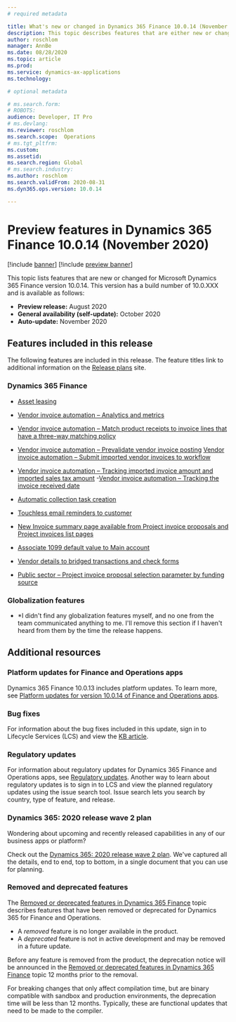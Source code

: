 ```yaml
---
# required metadata

title: What's new or changed in Dynamics 365 Finance 10.0.14 (November 2020)
description: This topic describes features that are either new or changed in the Dynamics 365 Finance version 10.0.14 preview release.
author: roschlom
manager: AnnBe
ms.date: 08/28/2020
ms.topic: article
ms.prod: 
ms.service: dynamics-ax-applications
ms.technology: 

# optional metadata

# ms.search.form: 
# ROBOTS: 
audience: Developer, IT Pro
# ms.devlang: 
ms.reviewer: roschlom
ms.search.scope:  Operations
# ms.tgt_pltfrm: 
ms.custom: 
ms.assetid: 
ms.search.region: Global
# ms.search.industry: 
ms.author: roschlom
ms.search.validFrom: 2020-08-31 
ms.dyn365.ops.version: 10.0.14

---
```

# Preview features in Dynamics 365 Finance 10.0.14 (November  2020)

[!include [banner](../includes/banner.md)]
[!include [preview banner](../includes/preview-banner.md)]

This topic lists features that are new or changed for Microsoft Dynamics 365 Finance version 10.0.14. This version has a build number of 10.0.XXX and is available as follows:

- **Preview release:** August 2020
- **General availability (self-update):** October 2020
- **Auto-update:** November 2020

## Features included in this release
The following features are included in this release. The feature titles link to additional information on the [Release plans](https://docs.microsoft.com/dynamics365/release-plans/) site. 

### Dynamics 365 Finance
 - [Asset leasing](https://docs.microsoft.com/dynamics365-release-plan/2020wave2/finance-operations/dynamics365-finance/asset-leasing)
 - [Vendor invoice automation – Analytics and metrics](https://docs.microsoft.com/dynamics365-release-plan/2020wave2/finance-operations/dynamics365-finance/vendor-invoice-automation-analytics-metrics)
 - [Vendor invoice automation – Match product receipts to invoice lines that have a three-way matching policy](https://docs.microsoft.com/dynamics365-release-plan/2020wave2/finance-operations/dynamics365-finance/vendor-invoice-automation-match-product-receipts-invoice-lines-that-have-three-way-matching-policy)
 - [Vendor invoice automation – Prevalidate vendor invoice posting](https://docs.microsoft.com/dynamics365-release-plan/2020wave2/finance-operations/dynamics365-finance/vendor-invoice-automation-pre-validate-vendor-invoice-posting)
 [Vendor invoice automation – Submit imported vendor invoices to workflow](https://docs.microsoft.com/dynamics365-release-plan/2020wave2/finance-operations/dynamics365-finance/vendor-invoice-automation-submit-imported-vendor-invoices-workflow)
 - [Vendor invoice automation – Tracking imported invoice amount and imported sales tax amount](https://docs.microsoft.com/dynamics365-release-plan/2020wave2/finance-operations/dynamics365-finance/vendor-invoice-automation-tracking-imported-invoice-amount-imported-sales-tax-amount)
 -[Vendor invoice automation – Tracking the invoice received date](https://docs.microsoft.com/dynamics365-release-plan/2020wave2/finance-operations/dynamics365-finance/vendor-invoice-automation-tracking-invoice-received-date)
 
 - [Automatic collection task creation](https://docs.microsoft.com/dynamics365-release-plan/2020wave2/finance-operations/dynamics365-finance/automatic-collection-task-creation)
 - [Touchless email reminders to customer](https://docs.microsoft.com/dynamics365-release-plan/2020wave2/finance-operations/dynamics365-finance/touchless-email-reminders-customer)
 
 - [New Invoice summary page available from Project invoice proposals and Project invoices list pages](https://docs.microsoft.com/en-us/dynamics365-release-plan/2020wave2/finance-operations/dynamics365-project-operations/new-invoice-summary-page-project-invoice-proposals-project-invoices-list-pages)

 - [Associate 1099 default value to Main account](https://docs.microsoft.com/dynamics365-release-plan/2020wave2/finance-operations/dynamics365-finance/associate-1099-default-value-main-account)
 - [Vendor details to bridged transactions and check forms](https://docs.microsoft.com/dynamics365-release-plan/2020wave2/finance-operations/dynamics365-finance/vendor-details-bridged-transactions-check-forms)
 
 - [Public sector – Project invoice proposal selection parameter by funding source](https://docs.microsoft.com/en-us/dynamics365-release-plan/2020wave2/finance-operations/dynamics365-project-operations/public-sector--project-invoice-proposal-selection-parameter-funding-source)

 
### Globalization features
 - *I didn't find any globalization features myself, and no one from the team communicated anything to me. I'll remove this section if I haven't heard from them by the time the release happens. 
 
## Additional resources

### Platform updates for Finance and Operations apps
Dynamics 365 Finance 10.0.13 includes platform updates. To learn more, see [Platform updates for version 10.0.14 of Finance and Operations apps](../../fin-ops-core/dev-itpro/get-started/whats-new-platform-updates-10-0-14.md). 

### Bug fixes 
For information about the bug fixes included in this update, sign in to Lifecycle Services (LCS) and view the [KB article](https://fix.lcs.dynamics.com/Issue/Details?bugId=476824&dbType=3&qc=18d329e7d9887a622bada690791f5814dbbef22bb6f4eaada3718299f40132fd).

### Regulatory updates
For information about regulatory updates for Dynamics 365 Finance and Operations apps, see [Regulatory updates](https://docs.microsoft.com/dynamics365/finance/localizations/regulatory-updates). Another way to learn about regulatory updates is to sign in to LCS and view the planned regulatory updates using the issue search tool. Issue search lets you search by country, type of feature, and release. 

### Dynamics 365: 2020 release wave 2 plan

Wondering about upcoming and recently released capabilities in any of our business apps or platform?

Check out the [Dynamics 365: 2020 release wave 2 plan](https://docs.microsoft.com/dynamics365-release-plan/2020wave2/). We've captured all the details, end to end, top to bottom, in a single document that you can use for planning.
### Removed and deprecated features

The [Removed or deprecated features in Dynamics 365 Finance](removed-deprecated-features-finance.md) topic describes features that have been removed or deprecated for Dynamics 365 for Finance and Operations.

- A *removed* feature is no longer available in the product.
- A *deprecated* feature is not in active development and may be removed in a future update.

Before any feature is removed from the product, the deprecation notice will be announced in the [Removed or deprecated features in Dynamics 365 Finance](removed-deprecated-features-finance.md) topic 12 months prior to the removal.

For breaking changes that only affect compilation time, but are binary compatible with sandbox and production environments, the deprecation time will be less than 12 months. Typically, these are functional updates that need to be made to the compiler.

